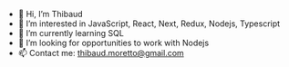 - 👋 Hi, I’m Thibaud
- 👀 I’m interested in JavaScript, React, Next, Redux, Nodejs, Typescript
- 🌱 I’m currently learning SQL
- 💞️ I’m looking for opportunities to work with Nodejs
- 📫 Contact me: thibaud.moretto@gmail.com
